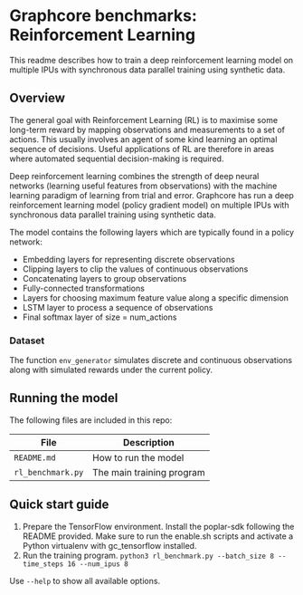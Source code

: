 # Graphcore benchmarks: Reinforcement Learning

This readme describes how to train a deep reinforcement learning model on multiple IPUs with synchronous data parallel training using synthetic data.

## Overview

The general goal with Reinforcement Learning (RL) is to maximise some long-term reward by mapping observations and measurements to a set of actions. This usually involves an agent of some kind learning an optimal sequence of decisions. Useful applications of RL are therefore in areas where automated sequential decision-making is required.

Deep reinforcement learning combines the strength of deep neural networks (learning useful features from observations) with the machine learning paradigm of learning from trial and error. Graphcore has run a deep reinforcement learning model (policy gradient model) on multiple IPUs with synchronous data parallel training using synthetic data.

The model contains the following layers which are typically found in a policy network:

- Embedding layers for representing discrete observations
- Clipping layers to clip the values of continuous observations
- Concatenating layers to group observations
- Fully-connected transformations
- Layers for choosing maximum feature value along a specific dimension
- LSTM layer to process a sequence of observations
- Final softmax layer of size = num_actions

### Dataset

The function `env_generator` simulates discrete and continuous observations along with simulated rewards under the current policy.

## Running the model

The following files are included in this repo:

| File              | Description               |
| ----------------- | ------------------------- |
| `README.md`       | How to run the model      |
| `rl_benchmark.py` | The main training program |


## Quick start guide

1. Prepare the TensorFlow environment.
   Install the poplar-sdk following the README provided. Make sure to run the enable.sh scripts and activate a Python virtualenv with gc_tensorflow installed.
2. Run the training program.
   `python3 rl_benchmark.py --batch_size 8 --time_steps 16 --num_ipus 8`

Use `--help` to show all available options.

